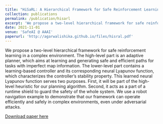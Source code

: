 ```yaml
---
title: "HiSaRL: A Hierarchical Framework for Safe Reinforcement Learning"
collection: publications
permalink: /publication/hisarl
excerpt: 'We propose a two-level hierarchical framework for safe reinforcement learning in a complex environment. The high-level part is an adaptive planner, which aims at learning and generating safe and efficient paths for tasks with imperfect map information. The lower-level part contains a learning-based controller and its corresponding neural Lyapunov function, which characterizes the controller’s stability property. This learned neural Lyapunov function serves two purposes. First, it will be part of the high-level heuristic for our planning algorithm. Second, it acts as a part of a runtime shield to guard the safety of the whole system. We use a robot navigation example to demonstrate that our framework can operate efficiently and safely in complex environments, even under adversarial attacks.'
date: 2021-11-01
venue: 'SafeAI @ AAAI'
paperurl: 'http://agarwalishika.github.io/files/hisral.pdf'
---
```


We propose a two-level hierarchical framework for safe reinforcement learning in a complex environment. The high-level part is an adaptive planner, which aims at learning and generating safe and efficient paths for tasks with imperfect map information. The lower-level part contains a learning-based controller and its corresponding neural Lyapunov function, which characterizes the controller’s stability property. This learned neural Lyapunov function serves two purposes. First, it will be part of the high-level heuristic for our planning algorithm. Second, it acts as a part of a runtime shield to guard the safety of the whole system. We use a robot navigation example to demonstrate that our framework can operate efficiently and safely in complex environments, even under adversarial attacks.

[Download paper here](http://academicpages.github.io/files/hisarl.pdf)
